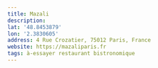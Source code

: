 ```yaml
---
title: Mazali
description:
lat: '48.8453879'
lon: '2.3830605'
address: 4 Rue Crozatier, 75012 Paris, France
website: https://mazaliparis.fr
tags: à-essayer restaurant bistronomique
---
```

